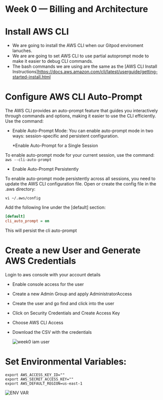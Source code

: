 # Week 0 — Billing and Architecture

# Install AWS CLI
* We are going to install the AWS CLI when our Gitpod enviroment lanuches.
* We are are going to set AWS CLI to use partial autoprompt mode to make it easier to debug CLI commands.
* The bash commands we are using are the same as the [AWS CLI Install Instructions]https://docs.aws.amazon.com/cli/latest/userguide/getting-started-install.html

# Configure AWS CLI Auto-Prompt
The AWS CLI provides an auto-prompt feature that guides you interactively through commands and options, making it easier to use the CLI efficiently.
 Use the command: 
* Enable Auto-Prompt Mode:
        You can enable auto-prompt mode in two ways: session-specific and persistent configuration.

  *Enable Auto-Prompt for a Single Session

To enable auto-prompt mode for your current session, use the command:
 `aws --cli-auto-prompt `

  * Enable Auto-Prompt Persistently

To enable auto-prompt mode persistently across all sessions, you need to update the AWS CLI configuration file.
 Open or create the config file in the .aws directory:

 `vi ~/.aws/config`

Add the following line under the [default] section: 
```ini 
[default]
cli_auto_prompt = on
```

This will persist the cli auto-prompt

# Create a new User and Generate AWS Credentials
 Login to aws console with your account details
* Enable console access for the user
* Create a new Admin Group and apply AdministratorAccess
* Create the user and go find and click into the user
* Click on Security Credentials and Create Access Key
* Choose AWS CLI Access
* Download the CSV with the credentials
  
  ![week0 iam user](https://github.com/AustinOzor/aws-bootcamp-crudder-2023/assets/99667583/e9d6dce3-1ef0-4a9e-a8e8-96f0d619e150)

# Set Environmental Variables:
```
export AWS_ACCESS_KEY_ID="" 
export AWS_SECRET_ACCESS_KEY="" 
export AWS_DEFAULT_REGION=us-east-1
```

![ENV VAR](https://github.com/AustinOzor/aws-bootcamp-crudder-2023/assets/99667583/cbbdd739-159d-4786-a714-c289cf8ca042)
